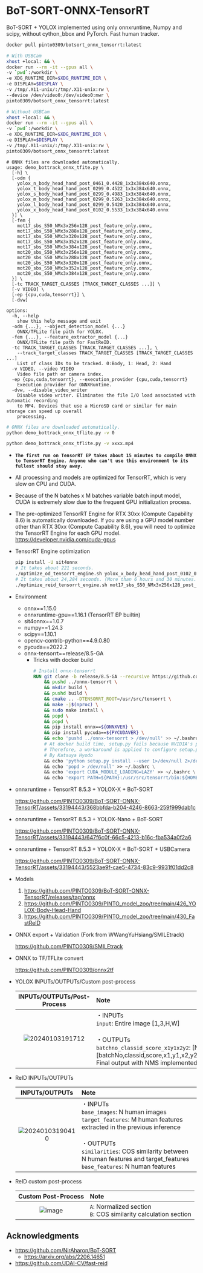 # BoT-SORT-ONNX-TensorRT
BoT-SORT + YOLOX implemented using only onnxruntime, Numpy and scipy, without cython_bbox and PyTorch. Fast human tracker.

```bash
docker pull pinto0309/botsort_onnx_tensorrt:latest

# With USBCam
xhost +local: && \
docker run --rm -it --gpus all \
-v `pwd`:/workdir \
-e XDG_RUNTIME_DIR=$XDG_RUNTIME_DIR \
-e DISPLAY=$DISPLAY \
-v /tmp/.X11-unix/:/tmp/.X11-unix:rw \
--device /dev/video0:/dev/video0:mwr \
pinto0309/botsort_onnx_tensorrt:latest

# Without USBCam
xhost +local: && \
docker run --rm -it --gpus all \
-v `pwd`:/workdir \
-e XDG_RUNTIME_DIR=$XDG_RUNTIME_DIR \
-e DISPLAY=$DISPLAY \
-v /tmp/.X11-unix/:/tmp/.X11-unix:rw \
pinto0309/botsort_onnx_tensorrt:latest
```
```
# ONNX files are downloaded automatically.
usage: demo_bottrack_onnx_tfite.py \
  [-h] \
  [-odm {
    yolox_n_body_head_hand_post_0461_0.4428_1x3x384x640.onnx,
    yolox_t_body_head_hand_post_0299_0.4522_1x3x384x640.onnx,
    yolox_s_body_head_hand_post_0299_0.4983_1x3x384x640.onnx,
    yolox_m_body_head_hand_post_0299_0.5263_1x3x384x640.onnx,
    yolox_l_body_head_hand_post_0299_0.5420_1x3x384x640.onnx,
    yolox_x_body_head_hand_post_0102_0.5533_1x3x384x640.onnx
  }] \
  [-fem {
    mot17_sbs_S50_NMx3x256x128_post_feature_only.onnx,
    mot17_sbs_S50_NMx3x288x128_post_feature_only.onnx,
    mot17_sbs_S50_NMx3x320x128_post_feature_only.onnx,
    mot17_sbs_S50_NMx3x352x128_post_feature_only.onnx,
    mot17_sbs_S50_NMx3x384x128_post_feature_only.onnx,
    mot20_sbs_S50_NMx3x256x128_post_feature_only.onnx,
    mot20_sbs_S50_NMx3x288x128_post_feature_only.onnx,
    mot20_sbs_S50_NMx3x320x128_post_feature_only.onnx,
    mot20_sbs_S50_NMx3x352x128_post_feature_only.onnx,
    mot20_sbs_S50_NMx3x384x128_post_feature_only.onnx
  }] \
  [-tc TRACK_TARGET_CLASSES [TRACK_TARGET_CLASSES ...]] \
  [-v VIDEO] \
  [-ep {cpu,cuda,tensorrt}] \
  [-dvw]

options:
  -h, --help
    show this help message and exit
  -odm {...}, --object_detection_model {...}
    ONNX/TFLite file path for YOLOX.
  -fem {...}, --feature_extractor_model {...}
    ONNX/TFLite file path for FastReID.
  -tc TRACK_TARGET_CLASSES [TRACK_TARGET_CLASSES ...], \
    --track_target_classes TRACK_TARGET_CLASSES [TRACK_TARGET_CLASSES ...]
    List of class IDs to be tracked. 0:Body, 1: Head, 2: Hand
  -v VIDEO, --video VIDEO
    Video file path or camera index.
  -ep {cpu,cuda,tensorrt}, --execution_provider {cpu,cuda,tensorrt}
    Execution provider for ONNXRuntime.
  -dvw, --disable_video_writer
    Disable video writer. Eliminates the file I/O load associated with automatic recording
    to MP4. Devices that use a MicroSD card or similar for main storage can speed up overall
    processing.
```
```bash
# ONNX files are downloaded automatically.
python demo_bottrack_onnx_tflite.py -v 0

python demo_bottrack_onnx_tflite.py -v xxxx.mp4
```

- **`The first run on TensorRT EP takes about 15 minutes to compile ONNX to TensorRT Engine. Anyone who can't use this environment to its fullest should stay away.`**
- All processing and models are optimized for TensorRT, which is very slow on CPU and CUDA.
- Because of the N batches x M batches variable batch input model, CUDA is extremely slow due to the frequent GPU initialization process.
- The pre-optimized TensorRT Engine for RTX 30xx (Compute Capability 8.6) is automatically downloaded. If you are using a GPU model number other than RTX 30xx (Compute Capability 8.6), you will need to optimize the TensorRT Engine for each GPU model. https://developer.nvidia.com/cuda-gpus
- TensorRT Engine optimization
  ```bash
  pip install -U sit4onnx
  # It takes about 221 seconds.
  ./optimize_od_tensorrt_engine.sh yolox_x_body_head_hand_post_0102_0.5533_1x3x384x640.onnx
  # It takes about 24,284 seconds. (More than 6 hours and 30 minutes.)
  ./optimize_reid_tensorrt_engine.sh mot17_sbs_S50_NMx3x256x128_post_feature_only.onnx
  ```
- Environment
  - onnx==1.15.0
  - onnxruntime-gpu==1.16.1 (TensorRT EP builtin)
  - sit4onnx==1.0.7
  - numpy==1.24.3
  - scipy==1.10.1
  - opencv-contrib-python==4.9.0.80
  - pycuda==2022.2
  - onnx-tensorrt==release/8.5-GA
    - Tricks with docker build 
      ```dockerfile
      # Install onnx-tensorrt
      RUN git clone -b release/8.5-GA --recursive https://github.com/onnx/onnx-tensorrt ../onnx-tensorrt \
          && pushd ../onnx-tensorrt \
          && mkdir build \
          && pushd build \
          && cmake .. -DTENSORRT_ROOT=/usr/src/tensorrt \
          && make -j$(nproc) \
          && sudo make install \
          && popd \
          && popd \
          && pip install onnx==${ONNXVER} \
          && pip install pycuda==${PYCUDAVER} \
          && echo 'pushd ../onnx-tensorrt > /dev/null' >> ~/.bashrc \
          # At docker build time, setup.py fails because NVIDIA's physical GPU device cannot be detected.
          # Therefore, a workaround is applied to configure setup.py to run on first access.
          # By Katsuya Hyodo
          && echo 'python setup.py install --user 1>/dev/null 2>/dev/null' >> ~/.bashrc \
          && echo 'popd > /dev/null' >> ~/.bashrc \
          && echo 'export CUDA_MODULE_LOADING=LAZY' >> ~/.bashrc \
          && echo 'export PATH=${PATH}:/usr/src/tensorrt/bin:${HOME}/onnx-tensorrt/build' >> ~/.bashrc
      ```

- onnxruntime + TensorRT 8.5.3 + YOLOX-X + BoT-SORT

  https://github.com/PINTO0309/BoT-SORT-ONNX-TensorRT/assets/33194443/368bbfda-b204-4246-8663-259f999dab1c

- onnxruntime + TensorRT 8.5.3 + YOLOX-Nano + BoT-SORT

  https://github.com/PINTO0309/BoT-SORT-ONNX-TensorRT/assets/33194443/647f6c0f-66c5-4213-b16c-fba534a0f2a6

- onnxruntime + TensorRT 8.5.3 + YOLOX-X + BoT-SORT + USBCamera

  https://github.com/PINTO0309/BoT-SORT-ONNX-TensorRT/assets/33194443/5523ae9f-cae5-4734-83c9-9931f01dd2c8

- Models

   1. https://github.com/PINTO0309/BoT-SORT-ONNX-TensorRT/releases/tag/onnx
   2. https://github.com/PINTO0309/PINTO_model_zoo/tree/main/426_YOLOX-Body-Head-Hand
   3. https://github.com/PINTO0309/PINTO_model_zoo/tree/main/430_FastReID

- ONNX export + Validation (Fork from WWangYuHsiang/SMILEtrack)

  https://github.com/PINTO0309/SMILEtrack

- ONNX to TF/TFLite convert

  https://github.com/PINTO0309/onnx2tf

- YOLOX INPUTs/OUTPUTs/Custom post-process

  |INPUTs/OUTPUTs/Post-Process|Note|
  |:-:|:-|
  |![20240103191712](https://github.com/PINTO0309/BoT-SORT-ONNX-TensorRT/assets/33194443/fa58c24f-69ee-4e9e-99f3-f2b93306787e)|・INPUTs<br>`input`: Entire image [1,3,H,W]<br><br>・OUTPUTs<br>`batchno_classid_score_x1y1x2y2`: [N,[batchNo,classid,score,x1,y1,x2,y2]]. Final output with NMS implemented|

- ReID INPUTs/OUTPUTs

  |INPUTs/OUTPUTs|Note|
  |:-:|:-|
  |![20240103190410](https://github.com/PINTO0309/BoT-SORT-ONNX-TensorRT/assets/33194443/3d05ff23-d379-4a6a-a762-50efa62a4ab4)|・INPUTs<br>`base_images`: N human images<br>`target_features`: M human features extracted in the previous inference<br><br>・OUTPUTs<br>`similarities`: COS similarity between N human features and target_features<br>`base_features`: N human features|

- ReID custom post-process

  |Custom Post-Process|Note|
  |:-:|:-|
  |![image](https://github.com/PINTO0309/BoT-SORT-ONNX-TensorRT/assets/33194443/8bf44dec-9b00-4d9b-8aa6-e4f7087b3deb)|`A`: Normalized section<br>`B`: COS similarity calculation section|

## Acknowledgments

- https://github.com/NirAharon/BoT-SORT
  - https://arxiv.org/abs/2206.14651
- https://github.com/JDAI-CV/fast-reid
